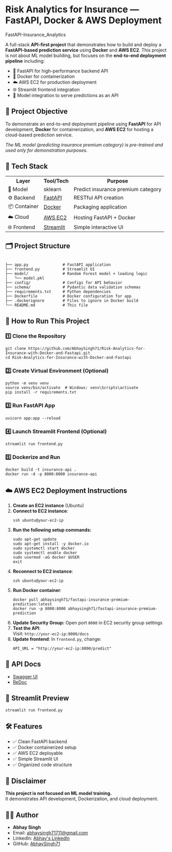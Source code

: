 <h1> Risk Analytics for Insurance — FastAPI, Docker & AWS Deployment</h1>
<span class="badge">FastAPI-Insurance_Analytics</span>

<p>
  A full-stack <strong>API-first project</strong> that demonstrates how to build and deploy a
  <strong>FastAPI-based prediction service</strong> using <strong>Docker</strong> and <strong>AWS EC2</strong>.
  This project is not about ML model building, but focuses on the <strong>end-to-end deployment pipeline</strong> including:
</p>

<ul>
  <li>🚀 FastAPI for high-performance backend API</li>
  <li>🐳 Docker for containerization</li>
  <li>☁️ AWS EC2 for production deployment</li>
  <li>🌐 Streamlit frontend integration</li>
  <li>🔁 Model integration to serve predictions as an API</li>
</ul>

<h2>📌 Project Objective</h2>
<p>
  To demonstrate an end-to-end deployment pipeline using <strong>FastAPI</strong> for API development,
  <strong>Docker</strong> for containerization, and <strong>AWS EC2</strong> for hosting a cloud-based prediction service.
</p>
<p><em>The ML model (predicting insurance premium category) is pre-trained and used only for demonstration purposes.</em></p>

<h2>🧱 Tech Stack</h2>
<table>
  <tr><th>Layer</th><th>Tool/Tech</th><th>Purpose</th></tr>
  <tr><td>🧠 Model</td><td>sklearn</td><td>Predict insurance premium category</td></tr>
  <tr><td>⚙️ Backend</td><td><a href="https://fastapi.tiangolo.com" target="_blank">FastAPI</a></td><td>RESTful API creation</td></tr>
  <tr><td>📦 Container</td><td><a href="https://www.docker.com" target="_blank">Docker</a></td><td>Packaging application</td></tr>
  <tr><td>☁️ Cloud</td><td><a href="https://aws.amazon.com/ec2/" target="_blank">AWS EC2</a></td><td>Hosting FastAPI + Docker</td></tr>
  <tr><td>🌐 Frontend</td><td><a href="https://streamlit.io" target="_blank">Streamlit</a></td><td>Simple interactive UI</td></tr>
</table>

<h2>🗂️ Project Structure</h2>
<pre><code>
├── app.py               # FastAPI application
├── frontend.py          # Streamlit UI
├── model/               # Random Forest model + loading logic
│   └── model.pkl
├── config/              # Configs for API behavior
├── schema/              # Pydantic data validation schemas
├── requirements.txt     # Python dependencies
├── Dockerfile           # Docker configuration for app
├── .dockerignore        # Files to ignore in Docker build
└── README.md            # This file
</code></pre>

<h2>🚀 How to Run This Project</h2>

<h3>1️⃣ Clone the Repository</h3>
<pre><code>git clone https://github.com/AbhaySingh71/Risk-Analytics-for-Insurance-with-Docker-and-Fastapi.git
cd Risk-Analytics-for-Insurance-with-Docker-and-Fastapi</code></pre>

<h3>2️⃣ Create Virtual Environment (Optional)</h3>
<pre><code>python -m venv venv
source venv/bin/activate  # Windows: venv\Scripts\activate
pip install -r requirements.txt</code></pre>

<h3>3️⃣ Run FastAPI App</h3>
<pre><code>uvicorn app:app --reload</code></pre>

<h3>4️⃣ Launch Streamlit Frontend (Optional)</h3>
<pre><code>streamlit run frontend.py</code></pre>

<h3>5️⃣ Dockerize and Run</h3>
<pre><code>docker build -t insurance-api .
docker run -d -p 8000:8000 insurance-api</code></pre>

<h2>☁️ AWS EC2 Deployment Instructions</h2>

<ol>
  <li><strong>Create an EC2 instance</strong> (Ubuntu)</li>
  <li><strong>Connect to EC2 instance</strong>:
    <pre><code>ssh ubuntu@your-ec2-ip</code></pre>
  </li>
  <li><strong>Run the following setup commands:</strong>
    <pre><code>sudo apt-get update
sudo apt-get install -y docker.io
sudo systemctl start docker
sudo systemctl enable docker
sudo usermod -aG docker $USER
exit</code></pre>
  </li>
  <li><strong>Reconnect to EC2 instance</strong>:
    <pre><code>ssh ubuntu@your-ec2-ip</code></pre>
  </li>
  <li><strong>Run Docker container</strong>:
    <pre><code>docker pull abhaysingh71/fastapi-insurance-premium-prediction:latest
docker run -p 8000:8000 abhaysingh71/fastapi-insurance-premium-prediction</code></pre>
  </li>
  <li><strong>Update Security Group:</strong> Open port <code>8000</code> in EC2 security group settings</li>
  <li><strong>Test the API</strong>:
    <br>Visit: <code>http://your-ec2-ip:8000/docs</code>
  </li>
  <li><strong>Update frontend</strong>: In <code>frontend.py</code>, change:
    <pre><code>API_URL = "http://your-ec2-ip:8000/predict"</code></pre>
  </li>
</ol>

<h2>🧪 API Docs</h2>
<ul>
  <li><a href="http://localhost:8000/docs" target="_blank">Swagger UI</a></li>
  <li><a href="http://localhost:8000/redoc" target="_blank">ReDoc</a></li>
</ul>

<h2>📸 Streamlit Preview</h2>
<pre><code>streamlit run frontend.py</code></pre>

<h2>🛠️ Features</h2>
<ul>
  <li>✅ Clean FastAPI backend</li>
  <li>✅ Docker containerized setup</li>
  <li>✅ AWS EC2 deployable</li>
  <li>✅ Simple Streamlit UI</li>
  <li>✅ Organized code structure</li>
</ul>

<h2>📢 Disclaimer</h2>
<p>
  <strong>This project is not focused on ML model training.</strong><br>
  It demonstrates API development, Dockerization, and cloud deployment.
</p>

<h2>👨‍💻 Author</h2>
<ul>
  <li><strong>Abhay Singh</strong></li>
  <li>Email: <a href="mailto:abhaysingh71711@gmail.com">abhaysingh71711@gmail.com</a></li>
  <li>LinkedIn: <a href="https://www.linkedin.com/in/abhay-singh-050a5b293/" target="_blank">Abhay's LinkedIn</a></li>
  <li>GitHub: <a href="https://github.com/AbhaySingh71" target="_blank">AbhaySingh71</a></li>
</ul>
</body>
</html>
